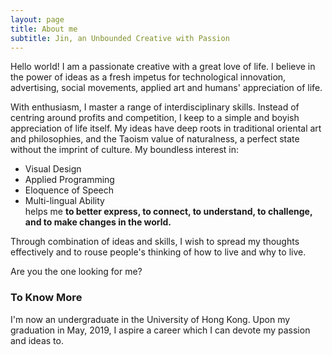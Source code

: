 ```yaml
---
layout: page
title: About me
subtitle: Jin, an Unbounded Creative with Passion
---
```



Hello world! I am a passionate creative with a great love of life. I believe in the power of ideas as a fresh impetus for technological innovation, advertising, social movements, applied art and humans' appreciation of life.

With enthusiasm, I master a range of interdisciplinary skills. Instead of centring around profits and competition, I keep to a simple and boyish appreciation of life itself. My ideas have deep roots in traditional oriental art and philosophies, and the Taoism value of naturalness, a perfect state without the imprint of culture. My boundless interest in:  
- Visual Design  
- Applied Programming  
- Eloquence of Speech  
- Multi-lingual Ability  
helps me **to better express, to connect, to understand, to challenge, and to make changes in the world.**

Through combination of ideas and skills, I wish to spread my thoughts effectively and to rouse people's thinking of how to live and why to live.

Are you the one looking for me?

### To Know More

I'm now an undergraduate in the University of Hong Kong. Upon my graduation in May, 2019, I aspire a career which I can devote my passion and ideas to.
